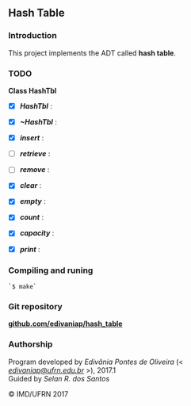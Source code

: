 ## Hash Table

### Introduction

This project implements the ADT called **hash table**.

### TODO

**Class HashTbl**  

- [X] _**HashTbl**_ :
- [X] _**~HashTbl**_ :
- [X] _**insert**_ : 
- [ ] _**retrieve**_ : 
- [ ] _**remove**_ : 
- [X] _**clear**_ : 
- [X] _**empty**_ : 
- [X] _**count**_ : 
- [X] _**capacity**_ : 
- [X] _**print**_ : 

	
### Compiling and runing

	`$ make`


### Git repository

[**github.com/edivaniap/hash_table**](https://github.com/edivaniap/hash_table)


### Authorship

Program developed by _Edivânia Pontes de Oliveira_ (< *edivaniap@ufrn.edu.br* >), 2017.1  
Guided by _Selan R. dos Santos_

&copy; IMD/UFRN 2017
